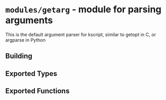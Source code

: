 # `modules/getarg` - module for parsing arguments


This is the default argument parser for kscript, similar to getopt in C, or argparse in Python

## Building


## Exported Types


## Exported Functions

